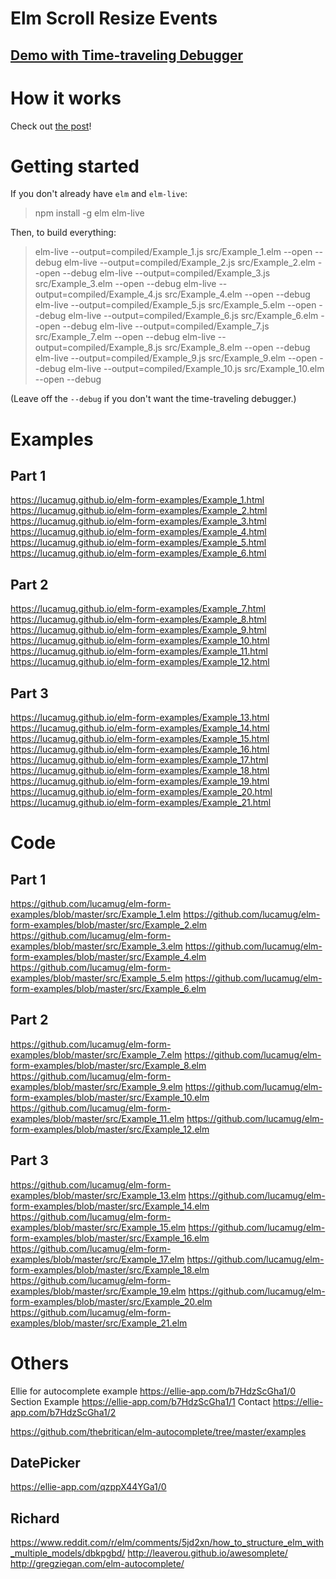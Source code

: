# Elm Scroll Resize Events

## [Demo with Time-traveling Debugger](https://lucamug.github.io/elm-form-examples/)

# How it works

Check out [the post]()!

# Getting started

If you don't already have `elm` and `elm-live`:

> npm install -g elm elm-live

Then, to build everything:

> elm-live --output=compiled/Example_1.js src/Example_1.elm --open --debug
> elm-live --output=compiled/Example_2.js src/Example_2.elm --open --debug
> elm-live --output=compiled/Example_3.js src/Example_3.elm --open --debug
> elm-live --output=compiled/Example_4.js src/Example_4.elm --open --debug
> elm-live --output=compiled/Example_5.js src/Example_5.elm --open --debug
> elm-live --output=compiled/Example_6.js src/Example_6.elm --open --debug
> elm-live --output=compiled/Example_7.js src/Example_7.elm --open --debug
> elm-live --output=compiled/Example_8.js src/Example_8.elm --open --debug
> elm-live --output=compiled/Example_9.js src/Example_9.elm --open --debug
> elm-live --output=compiled/Example_10.js src/Example_10.elm --open --debug

(Leave off the `--debug` if you don't want the time-traveling debugger.)

# Examples

## Part 1

https://lucamug.github.io/elm-form-examples/Example_1.html
https://lucamug.github.io/elm-form-examples/Example_2.html
https://lucamug.github.io/elm-form-examples/Example_3.html
https://lucamug.github.io/elm-form-examples/Example_4.html
https://lucamug.github.io/elm-form-examples/Example_5.html
https://lucamug.github.io/elm-form-examples/Example_6.html

## Part 2

https://lucamug.github.io/elm-form-examples/Example_7.html
https://lucamug.github.io/elm-form-examples/Example_8.html
https://lucamug.github.io/elm-form-examples/Example_9.html
https://lucamug.github.io/elm-form-examples/Example_10.html
https://lucamug.github.io/elm-form-examples/Example_11.html
https://lucamug.github.io/elm-form-examples/Example_12.html

## Part 3

https://lucamug.github.io/elm-form-examples/Example_13.html
https://lucamug.github.io/elm-form-examples/Example_14.html
https://lucamug.github.io/elm-form-examples/Example_15.html
https://lucamug.github.io/elm-form-examples/Example_16.html
https://lucamug.github.io/elm-form-examples/Example_17.html
https://lucamug.github.io/elm-form-examples/Example_18.html
https://lucamug.github.io/elm-form-examples/Example_19.html
https://lucamug.github.io/elm-form-examples/Example_20.html
https://lucamug.github.io/elm-form-examples/Example_21.html

# Code

## Part 1

https://github.com/lucamug/elm-form-examples/blob/master/src/Example_1.elm
https://github.com/lucamug/elm-form-examples/blob/master/src/Example_2.elm
https://github.com/lucamug/elm-form-examples/blob/master/src/Example_3.elm
https://github.com/lucamug/elm-form-examples/blob/master/src/Example_4.elm
https://github.com/lucamug/elm-form-examples/blob/master/src/Example_5.elm
https://github.com/lucamug/elm-form-examples/blob/master/src/Example_6.elm

## Part 2

https://github.com/lucamug/elm-form-examples/blob/master/src/Example_7.elm
https://github.com/lucamug/elm-form-examples/blob/master/src/Example_8.elm
https://github.com/lucamug/elm-form-examples/blob/master/src/Example_9.elm
https://github.com/lucamug/elm-form-examples/blob/master/src/Example_10.elm
https://github.com/lucamug/elm-form-examples/blob/master/src/Example_11.elm
https://github.com/lucamug/elm-form-examples/blob/master/src/Example_12.elm

## Part 3

https://github.com/lucamug/elm-form-examples/blob/master/src/Example_13.elm
https://github.com/lucamug/elm-form-examples/blob/master/src/Example_14.elm
https://github.com/lucamug/elm-form-examples/blob/master/src/Example_15.elm
https://github.com/lucamug/elm-form-examples/blob/master/src/Example_16.elm
https://github.com/lucamug/elm-form-examples/blob/master/src/Example_17.elm
https://github.com/lucamug/elm-form-examples/blob/master/src/Example_18.elm
https://github.com/lucamug/elm-form-examples/blob/master/src/Example_19.elm
https://github.com/lucamug/elm-form-examples/blob/master/src/Example_20.elm
https://github.com/lucamug/elm-form-examples/blob/master/src/Example_21.elm

# Others

Ellie for autocomplete example https://ellie-app.com/b7HdzScGha1/0
Section Example https://ellie-app.com/b7HdzScGha1/1
Contact https://ellie-app.com/b7HdzScGha1/2

https://github.com/thebritican/elm-autocomplete/tree/master/examples

## DatePicker

https://ellie-app.com/qzppX44YGa1/0

## Richard

https://www.reddit.com/r/elm/comments/5jd2xn/how_to_structure_elm_with_multiple_models/dbkpgbd/
http://leaverou.github.io/awesomplete/
http://gregziegan.com/elm-autocomplete/
